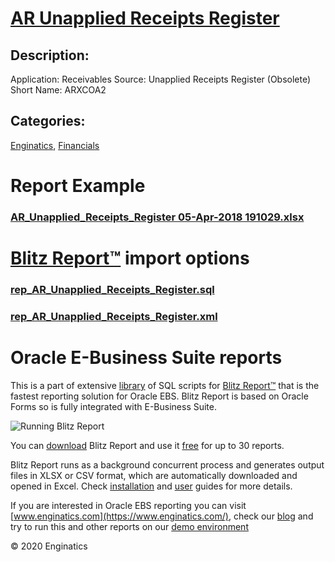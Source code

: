 # [AR Unapplied Receipts Register](https://www.enginatics.com/reports/ar-unapplied-receipts-register)
## Description: 
Application: Receivables
Source: Unapplied Receipts Register (Obsolete)
Short Name: ARXCOA2
## Categories: 
[Enginatics](https://www.enginatics.com/library/?pg=1&category[]=Enginatics), [Financials](https://www.enginatics.com/library/?pg=1&category[]=Financials)
# Report Example
### [AR_Unapplied_Receipts_Register 05-Apr-2018 191029.xlsx](https://www.enginatics.com/example/ar-unapplied-receipts-register)
# [Blitz Report™](https://www.enginatics.com/blitz-report) import options
### [rep_AR_Unapplied_Receipts_Register.sql](https://www.enginatics.com/export/ar-unapplied-receipts-register)
### [rep_AR_Unapplied_Receipts_Register.xml](https://www.enginatics.com/xml/ar-unapplied-receipts-register)
# Oracle E-Business Suite reports

This is a part of extensive [library](https://www.enginatics.com/library/) of SQL scripts for [Blitz Report™](https://www.enginatics.com/blitz-report/) that is the fastest reporting solution for Oracle EBS. Blitz Report is based on Oracle Forms so is fully integrated with E-Business Suite. 

![Running Blitz Report](https://www.enginatics.com/wp-content/uploads/2018/01/Running-blitz-report.png) 

You can [download](https://www.enginatics.com/download/) Blitz Report and use it [free](https://www.enginatics.com/pricing/) for up to 30 reports. 

Blitz Report runs as a background concurrent process and generates output files in XLSX or CSV format, which are automatically downloaded and opened in Excel. Check [installation](https://www.enginatics.com/installation-guide/) and [user](https://www.enginatics.com/user-guide/) guides for more details.

If you are interested in Oracle EBS reporting you can visit [www.enginatics.com](https://www.enginatics.com/), check our [blog](https://www.enginatics.com/blog) and try to run this and other reports on our [demo environment](http://demo.enginatics.com/)

© 2020 Enginatics